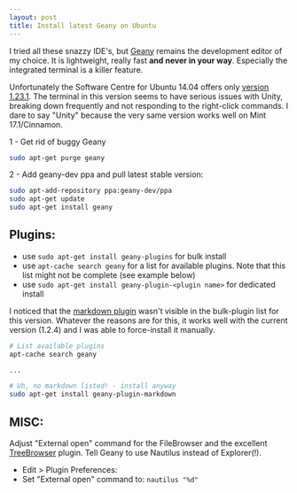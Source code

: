 ```yaml
---
layout: post
title: Install latest Geany on Ubuntu
---
```


I tried all these snazzy IDE's, but [Geany](www.geany.org) remains the development editor of my choice.
It is lightweight, really fast **and never in your way**. Especially the integrated terminal is a killer feature.

Unfortunately the Software Centre for Ubuntu 14.04 offers only [version 1.23.1](https://apps.ubuntu.com/cat/applications/geany/). The terminal in this version seems to have serious issues with Unity, breaking down frequently and not responding to the right-click commands. I dare to say "Unity" because the very same version works well on Mint 17.1/Cinnamon.

1 - Get rid of buggy Geany

```bash
sudo apt-get purge geany
```

2 - Add geany-dev ppa and pull latest stable version:

```bash
sudo apt-add-repository ppa:geany-dev/ppa
sudo apt-get update
sudo apt-get install geany
```

Plugins:
--------

* use `sudo apt-get install geany-plugins` for bulk install
* use `apt-cache search geany` for a list for available plugins. Note that this list might not be complete (see example below)
* use `sudo apt-get install geany-plugin-<plugin name>` for dedicated install

I noticed that the [markdown plugin](http://plugins.geany.org/markdown.html) wasn't visible in the bulk-plugin list for this version.
Whatever the reasons are for this, it works well with the current version (1.2.4) and I was able to force-install it manually.

```bash
# List available plugins
apt-cache search geany

...

# Uh, no markdown listed! - install anyway
sudo apt-get install geany-plugin-markdown
```

MISC:
-----------
Adjust "External open" command for the FileBrowser and the excellent [TreeBrowser](http://plugins.geany.org/treebrowser.html) plugin. Tell Geany to use Nautilus instead of Explorer(!).

* Edit > Plugin Preferences:
* Set "External open" command to: `nautilus "%d"`
